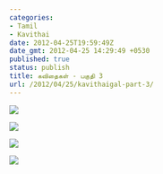 ```yaml
---
categories:
- Tamil
- Kavithai
date: 2012-04-25T19:59:49Z
date_gmt: 2012-04-25 14:29:49 +0530
published: true
status: publish
title: கவிதைகள் - பகுதி 3
url: /2012/04/25/kavithaigal-part-3/
---
```


<p><a href="{{site.baseurl}}/uploads/09.jpg"><img src="{{site.baseurl}}/uploads/09.jpg"></a></p>
<p><a href="{{site.baseurl}}/uploads/10.jpg"><img src="{{site.baseurl}}/uploads/10.jpg"></a></p>
<p><a href="{{site.baseurl}}/uploads/11.jpg"><img src="{{site.baseurl}}/uploads/11.jpg"></a></p>
<p><a href="{{site.baseurl}}/uploads/12.jpg"><img src="{{site.baseurl}}/uploads/12.jpg"></a></p>
